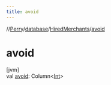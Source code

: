 ```yaml
---
title: avoid
---
```

//[Perry](../../../index.html)/[database](../index.html)/[HiredMerchants](index.html)/[avoid](avoid.html)



# avoid



[jvm]\
val [avoid](avoid.html): Column<[Int](https://kotlinlang.org/api/latest/jvm/stdlib/kotlin/-int/index.html)>




